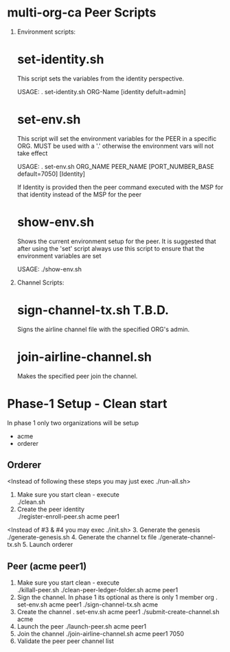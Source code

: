 multi-org-ca Peer Scripts
=========================

1. Environment scripts:

    set-identity.sh
    ===============
    This script sets the variables from the identity perspective. 

    USAGE:   . set-identity.sh  ORG-Name [identity  defult=admin]

    set-env.sh
    ==========
    This script will set the environment variables for the PEER in a specific ORG. MUST be used with a '.'
    otherwise the environment vars will not take effect

    USAGE:   . set-env.sh   ORG_NAME   PEER_NAME  [PORT_NUMBER_BASE default=7050]  [Identity]

    If Identity is provided then the peer command executed with the MSP for that identity instead of
    the MSP for the peer

    show-env.sh
    ===========
    Shows the current environment setup for the peer. It is suggested that after using the 'set' script
    always use this script to ensure that the environment variables are set

    USAGE:   ./show-env.sh
    
2. Channel Scripts:

    sign-channel-tx.sh  T.B.D.
    ==========================
    Signs the airline channel file with the specified ORG's admin. 

    join-airline-channel.sh
    =======================
    Makes the specified peer join the channel.



Phase-1 Setup - Clean start
===========================
In phase 1 only two organizations will be setup 
- acme
- orderer

Orderer
------
<Instead of following these steps you may just exec ./run-all.sh>
1. Make sure you start clean - execute      
    ./clean.sh
2. Create the peer identity                 
    ./register-enroll-peer.sh    acme   peer1

<Instead of #3 & #4 you may exec ./init.sh>
3. Generate the genesis
    ./generate-genesis.sh
4. Generate the channel tx file
    ./generate-channel-tx.sh
5. Launch orderer

Peer (acme peer1)
-----------------
1. Make sure you start clean - execute   
    ./killall-peer.sh
    ./clean-peer-ledger-folder.sh acme peer1
2. Sign the channel. In phase 1 its optional as there is only 1 member org
    . set-env.sh acme peer1
    ./sign-channel-tx.sh  acme
3. Create the channel
    . set-env.sh acme peer1
    ./submit-create-channel.sh acme
4. Launch the peer
    ./launch-peer.sh   acme    peer1
5. Join the channel
    ./join-airline-channel.sh acme peer1 7050
6. Validate the peer
    peer channel list

